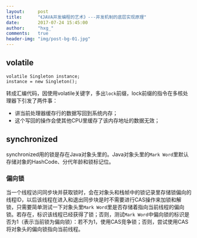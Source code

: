 ```yaml
---
layout:     post
title:      "《JAVA并发编程的艺术》---并发机制的底层实现原理"
date:       2017-07-24 15:45:00
author:     "hxg_"
comments:	true
header-img: "img/post-bg-01.jpg"
---
```



## volatile

```
volatile Singleton instance;
instance = new Singleton();
```

转成汇编代码，因使用volatile关键字，多出`lock`前缀，lock前缀的指令在多核处理器下引发了两件事：

- 讲当前处理器缓存行的数据写回到系统内存；
- 这个写回的操作会使其他CPU里缓存了该内存地址的数据无效；

## synchronized

synchronized用的锁是存在Java对象头里的。Java对象头里的`Mark Word`里默认存储对象的HashCode、分代年龄和锁标记位。

### 偏向锁

当一个线程访问同步块并获取锁时，会在对象头和栈帧中的锁记录里存储锁偏向的线程ID，以后该线程在进入和退出同步块是时不需要进行CAS操作来加锁和解锁，只需要简单测试一下对象头里`Mark Word`里是否存储着指向当前线程的偏向锁。若存在，标识该线程已经获得了锁；否则，测试`Mark Word`中偏向锁的标识是否为1（表示当前锁为偏向锁）：若不为1，使用CAS竞争锁；否则，尝试使用CAS将对象头的偏向锁指向当前线程。









 


